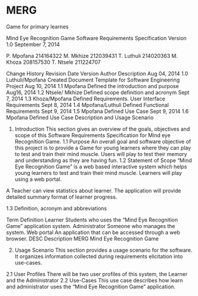 MERG
====

Game for primary learnes

Mind Eye Recognition Game 
Software Requirements Specification
Version 1.0
September 7, 2014


P. Mpofana	214164322
M. Mkhize	212039431
T. Luthuli	214020363
M. Khoza	208157530
T. Ntsele	211224707
 
Change History
Revision Date	Version	Author	Description
Aug 04, 2014	1.0	Luthuli/Mpofana	Created Document Template for Software Engineering Project
Aug 10, 2014	1.1	Mpofana	Defined the introduction and purpose
Aug16, 2014	1.2	Ntsele/ Mkhize	Defined scope definition and acronym 
Sept 7, 2014	1.3	Khoza/Mpofana	Defined Requirements. User Interface Requirements
Sept 8, 2014	1.4	Mpofana/Luthuli	Defined Functional Requirements
Sept 9, 2014	1.5	Mpofana	Defined Use Case
Sept 9, 2014	1.6	Mpofana	Defined Use Case Description and Usage Scenario
1.	Introduction
This section gives an overview of the goals, objectives and scope of this Software Requirements Specification for Mind eye Recognition Game.
1.1	Purpose
 An overall goal and software objective of this project is to provide a Game for young learners where they can play to test and train their mind muscle. Users will play to test their memory and understanding as they are having fun.
1.2	Statement of Scope
 “Mind Eye Recognition Game” is a web based interactive system which helps young learners to test and train their mind muscle. Learners will play using a web portal. 

A Teacher can view statistics about learner. The application will provide detailed summary format of learner progress.

1.3	Definition, acronym and abbreviations
 
Term	Definition
Learner	Students who uses the “Mind Eye Recognition Game” application system.
Administrator	Someone who manages the system.
Web portal	An application that can be accessed through a web browser.
DESC	Description
MERG	Mind Eye Recognition Game

2.	Usage Scenario
This section provides a usage scenario for the software. It organizes information collected during requirements elicitation into use-cases.

 
2.1	User Profiles
There will be two user profiles of this system, the Learner and the Administrator
2.2	Use-Cases
This use case describes how learn and administrator uses the “Mind Eye Recognition Game” application.
